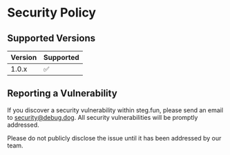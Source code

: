 # Security Policy

## Supported Versions

| Version | Supported          |
| ------- | ------------------ |
| 1.0.x   | :white_check_mark: |

## Reporting a Vulnerability

If you discover a security vulnerability within steg.fun, please send an email to security@debug.dog. All security vulnerabilities will be promptly addressed.

Please do not publicly disclose the issue until it has been addressed by our team.